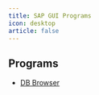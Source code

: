 ```yaml
---
title: SAP GUI Programs
icon: desktop
article: false
---
```


## Programs

- [DB Browser](db-browser/)
